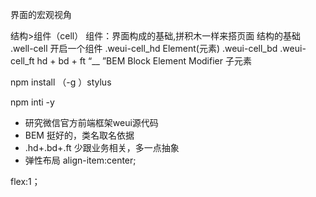界面的宏观视角

结构>组件（cell）
组件：界面构成的基础,拼积木一样来搭页面
结构的基础
.well-cell 开启一个组件
.weui-cell_hd Element(元素)
.weui-cell_bd
.weui-cell_ft
hd + bd + ft
“__ ”BEM Block Element Modifier 子元素
<!-- 安装stylus -->
npm install （-g ）stylus
<!-- 初始化json文件 -->
npm inti -y
- 研究微信官方前端框架weui源代码
- BEM 挺好的，类名取名依据
- .hd+.bd+.ft 少跟业务相关，多一点抽象
- 弹性布局 align-item:center;
<!-- 中间元素占据中间位置，其他子元素把该占据的占据 --> flex:1；


